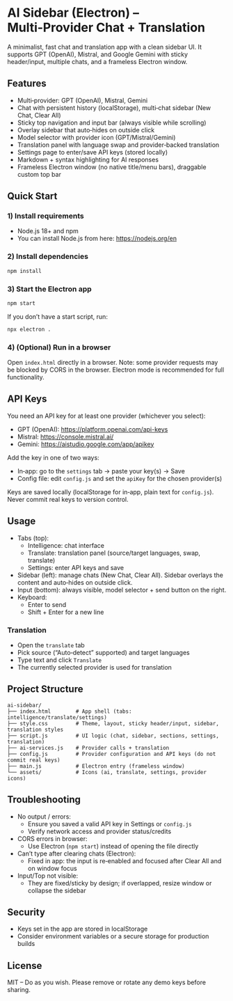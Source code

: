 # AI Sidebar (Electron) – Multi‑Provider Chat + Translation

A minimalist, fast chat and translation app with a clean sidebar UI. It supports GPT (OpenAI), Mistral, and Google Gemini with sticky header/input, multiple chats, and a frameless Electron window.

## Features

- Multi‑provider: GPT (OpenAI), Mistral, Gemini
- Chat with persistent history (localStorage), multi‑chat sidebar (New Chat, Clear All)
- Sticky top navigation and input bar (always visible while scrolling)
- Overlay sidebar that auto‑hides on outside click
- Model selector with provider icon (GPT/Mistral/Gemini)
- Translation panel with language swap and provider‑backed translation
- Settings page to enter/save API keys (stored locally)
- Markdown + syntax highlighting for AI responses
- Frameless Electron window (no native title/menu bars), draggable custom top bar

## Quick Start

### 1) Install requirements

- Node.js 18+ and npm
- You can install Node.js from here: https://nodejs.org/en

### 2) Install dependencies

```bash
npm install
```

### 3) Start the Electron app

```bash
npm start
```

If you don’t have a start script, run:

```bash
npx electron .
```

### 4) (Optional) Run in a browser

Open `index.html` directly in a browser. Note: some provider requests may be blocked by CORS in the browser. Electron mode is recommended for full functionality.

## API Keys

You need an API key for at least one provider (whichever you select):

- GPT (OpenAI): https://platform.openai.com/api-keys
- Mistral: https://console.mistral.ai/
- Gemini: https://aistudio.google.com/app/apikey

Add the key in one of two ways:

- In‑app: go to the `settings` tab → paste your key(s) → Save
- Config file: edit `config.js` and set the `apiKey` for the chosen provider(s)

Keys are saved locally (localStorage for in‑app, plain text for `config.js`). Never commit real keys to version control.

## Usage

- Tabs (top):
  - Intelligence: chat interface
  - Translate: translation panel (source/target languages, swap, translate)
  - Settings: enter API keys and save
- Sidebar (left): manage chats (New Chat, Clear All). Sidebar overlays the content and auto‑hides on outside click.
- Input (bottom): always visible, model selector + send button on the right.
- Keyboard:
  - Enter to send
  - Shift + Enter for a new line

### Translation

- Open the `translate` tab
- Pick source (“Auto‑detect” supported) and target languages
- Type text and click `Translate`
- The currently selected provider is used for translation

## Project Structure

```
ai-sidebar/
├── index.html        # App shell (tabs: intelligence/translate/settings)
├── style.css         # Theme, layout, sticky header/input, sidebar, translation styles
├── script.js         # UI logic (chat, sidebar, sections, settings, translation)
├── ai-services.js    # Provider calls + translation
├── config.js         # Provider configuration and API keys (do not commit real keys)
├── main.js           # Electron entry (frameless window)
└── assets/           # Icons (ai, translate, settings, provider icons)
```

## Troubleshooting

- No output / errors:
  - Ensure you saved a valid API key in Settings or `config.js`
  - Verify network access and provider status/credits
- CORS errors in browser:
  - Use Electron (`npm start`) instead of opening the file directly
- Can’t type after clearing chats (Electron):
  - Fixed in app: the input is re‑enabled and focused after Clear All and on window focus
- Input/Top not visible:
  - They are fixed/sticky by design; if overlapped, resize window or collapse the sidebar

## Security

- Keys set in the app are stored in localStorage
- Consider environment variables or a secure storage for production builds

## License

MIT – Do as you wish. Please remove or rotate any demo keys before sharing.

